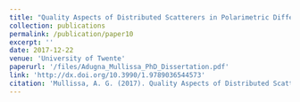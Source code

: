 ```yaml
---
title: "Quality Aspects of Distributed Scatterers in Polarimetric Differential SAR Interferometry"
collection: publications
permalink: /publication/paper10
excerpt: ''
date: 2017-12-22
venue: 'University of Twente'
paperurl: '/files/Adugna_Mullissa_PhD_Dissertation.pdf'
link: 'http://dx.doi.org/10.3990/1.9789036544573'
citation: 'Mullissa, A. G. (2017). Quality Aspects of Distributed Scatterers in Polarimetric Differential SAR Interferometry. Amsterdam University Press.'
---
```

